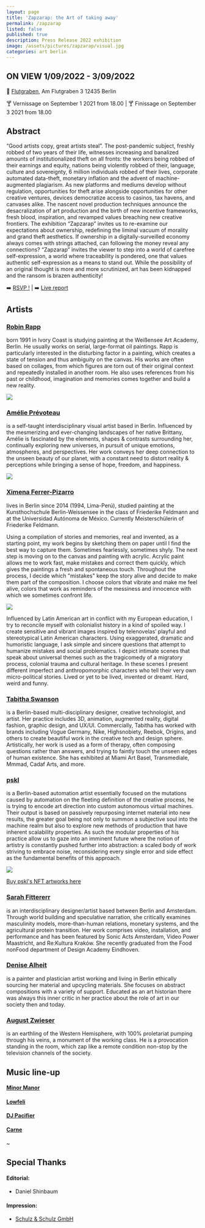 ```yaml
---
layout: page
title: 'Zapzarap: the Art of taking away'
permalink: /zapzarap
listed: false
published: true
description: Press Release 2022 exhibition
image: /assets/pictures/zapzarap/visual.jpg
categories: art berlin
---
```


## ON VIEW 1/09/2022 - 3/09/2022

:round_pushpin: [Flutgraben](https://flutgraben.org/en/), Am Flutgraben 3
12435 Berlin

:cocktail: Vernissage on September 1 2021 from 18.00 | :cocktail: Finissage on September 3 2021 from 18.00

## Abstract

“Good artists copy, great artists steal”. The post-pandemic subject, freshly robbed of two years of their life, witnesses increasing and banalized amounts of institutionalized theft on all fronts: the workers being robbed of their earnings and equity, nations being violently robbed of their, language, culture and sovereignty, 6 million individuals robbed of their lives, corporate automated data-theft, monetary inflation and the advent of machine-augmented plagiarism. As new platforms and mediums develop without regulation, opportunities for theft arise alongside opportunities for other creative ventures, devices democratize access to casinos, tax havens, and canvases alike. The nascent novel production techniques announce the desacralization of art production and the birth of new incentive frameworks, fresh blood, inspiration, and revamped values breaching new creative frontiers.
The exhibition “Zapzarap” invites us to re-examine our expectations about ownership, redefining the liminal vacuum of morality and grand theft aesthetics. If ownership in a digitally-surveilled economy always comes with strings attached, can following the money reveal any connections? “Zapzarap” invites the viewer to step into a world of carefree self-expression, a world where traceability is pondered, one that values authentic self-expression as a means to stand out. While the possibility of an original thought is more and more scrutinized, art has been kidnapped and the ransom is brazen authenticity!

:arrow_right: [RSVP !](https://fb.me/e/3YTq1fwZX)  |  :arrow_right: [Live report](https://www.instagram.com/stories/highlights/17988970900503007/)


## Artists

### [Robin Rapp](https://instagram.com/rapp_robin)

 born 1991 in Ivory Coast is studying painting at the Weißensee Art Academy, Berlin. He usually works on serial, large-format oil paintings. Rapp is particularly interested in the disturbing factor in a painting, which creates a state of tension and thus ambiguity on the canvas. His works are often based on collages, from which figures are torn out of their original context and repeatedly installed in another room. He also uses references from his past or childhood, imagination and memories comes together and build a new reality.

<img class='post-image' src="/assets/pictures/zapzarap/robin.png">

### [Amélie Prévoteau](https://www.instagram.com/a_pvt/)
is a self-taught interdisciplinary visual artist based in Berlin. Influenced by the mesmerizing and ever-changing landscapes of her native Brittany, Amélie is fascinated by the elements, shapes & contrasts surrounding her, continually exploring new universes, in pursuit of unique emotions, atmospheres, and perspectives. Her work conveys her deep connection to the unseen beauty of our planet, with a constant need to distort reality & perceptions while bringing a sense of hope, freedom, and happiness.

<img class='post-image' src="/assets/pictures/zapzarap/amelie.png">

### [Ximena Ferrer-Pizarro](https://instagram.com/ximenafegger/)

 lives in Berlin since 2014 (1994, Lima-Perú), studied painting at the Kunsthochschule Berlin-Weissensee in the class of Friederike Feldmann and at the Universidad Autónoma de México. Currently Meisterschülerin of Friederike Feldmann.

Using a compilation of stories and memories, real and invented, as a starting point, my work begins by sketching them on paper until I find the best way to capture them. Sometimes fearlessly, sometimes shyly. The next step is moving on to the canvas and painting with acrylic. Acrylic paint allows me to work fast, make mistakes and correct them quickly, which gives the paintings a fresh and spontaneous touch. Throughout the process, I decide which "mistakes" keep the story alive and decide to make them part of the composition. I choose colors that vibrate and make me feel alive,  colors that work as reminders of the messiness and innocence with which we sometimes confront life.

<img class='post-image' src="/assets/pictures/zapzarap/ximena.png">

Influenced by Latin American art in conflict with my European education, I try to reconcile myself with colonialist history in a kind of spoiled way. I create sensitive and vibrant images inspired by telenovelas’ playful and stereotypical Latin American characters. Using exaggerated, dramatic and humoristic language, I ask simple and sincere questions that attempt to humanize mistakes and social problematics. I depict intimate scenes that speak about universal themes such as the tragicomedy of a migratory process, colonial trauma and cultural heritage. In these scenes I present different imperfect and anthropomorphic characters who tell their very own micro-political stories. Lived or yet to be lived, invented or dreamt. Hard, weird and funny.

### [Tabitha Swanson](https://www.instagram.com/tabithaswanson_/)

is a Berlin-based multi-disciplinary designer, creative technologist, and artist. Her practice includes 3D, animation, augmented reality, digital fashion, graphic design, and UX/UI. Commercially, Tabitha has worked with brands including Vogue Germany, Nike, Highsnobiety, Reebok, Origins, and others to create beautiful work in the creative tech and design sphere. Artistically, her work is used as a form of therapy, often composing questions rather than answers, and trying to faintly touch the unseen edges of human existence. She has exhibited at Miami Art Basel, Transmediale, Mmmad, Cadaf Arts, and more.

### [pskl](https://foundation.app/pskl)

is a Berlin-based automation artist essentially focused on the mutations caused by automation on the fleeting definition of the creative process, he is trying to encode art direction into custom autonomous virtual machines. Their output is based on passively repurposing internet material into new results, the greater goal being not only to summon a subjective soul into the machine realm but also to explore new methods of production that have inherent scalability properties. As such the modular properties of his practice allow us to gaze into an imminent future where the notion of artistry is constantly pushed further into abstraction: a scaled body of work striving to embrace noise, reconsidering every single error and side effect as the fundamental benefits of this approach.

<img class='post-image' src="/assets/pictures/zapzarap/visual.jpg">

[Buy pskl's NFT artworks here](http://nft.pascal.cc)

### [Sarah Fittererr](https://www.instagram.com/_fittererr/)
is an interdisciplinary designer/artist based between Berlin and Amsterdam. Through world building and speculative narration, she critically examines masculinity models, more-than-human relations, monetary systems, and the agricultural protein transition. Her work comprises video, installation, and performance and has been featured by Sonic Acts Amsterdam, Video Power Maastricht, and Re:Kultura Kraków. She recently graduated from the Food nonFood department of Design Academy Eindhoven.

### [Denise Alheit](https://www.instagram.com/denise_alheit/)

is a painter and plastician artist working and living in Berlin ethically sourcing her material and upcycling materials. She focuses on abstract compositions with a variety of support. Educated as an art historian there was always this inner critic in her practice about the role of art in our society then and today.

### [August Zwieser](https://www.instagram.com/august_zwieser/)

is an earthling of the Western Hemisphere, with 100% proletariat pumping through his veins, a monument of the working class. He is a provocation standing in the room, which zap like a remote condition non-stop by the television channels of the society.


## Music line-up

#### [Minor Manor](https://www.instagram.com/minormanorband/)


#### [Lowfeli](https://soundcloud.com/lowfeli)


#### [DJ Pacifier](https://soundcloud.com/dj-pacifier)

#### [Carne](https://soundcloud.com/carnelecarne)

~

## Special Thanks

#### Editorial:
- Daniel Shinbaum

#### Impression:
- [Schulz & Schulz GmbH](https://schulzundschulz.de/)


